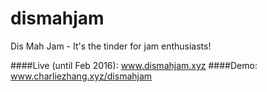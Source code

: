 # dismahjam
Dis Mah Jam - It's the tinder for jam enthusiasts!

####Live (until Feb 2016): www.dismahjam.xyz
####Demo: www.charliezhang.xyz/dismahjam

